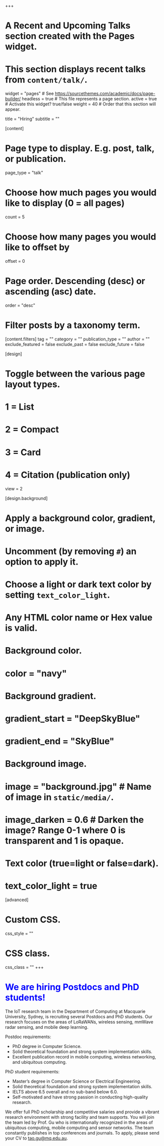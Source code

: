+++
# A Recent and Upcoming Talks section created with the Pages widget.
# This section displays recent talks from `content/talk/`.

widget = "pages"  # See https://sourcethemes.com/academic/docs/page-builder/
headless = true  # This file represents a page section.
active = true  # Activate this widget? true/false
weight = 40  # Order that this section will appear.

title = "Hiring"
subtitle = ""

[content]
  # Page type to display. E.g. post, talk, or publication.
  page_type = "talk"
  
  # Choose how much pages you would like to display (0 = all pages)
  count = 5
  
  # Choose how many pages you would like to offset by
  offset = 0

  # Page order. Descending (desc) or ascending (asc) date.
  order = "desc"

  # Filter posts by a taxonomy term.
  [content.filters]
    tag = ""
    category = ""
    publication_type = ""
    author = ""
    exclude_featured = false
    exclude_past = false
    exclude_future = false
    
[design]
  # Toggle between the various page layout types.
  #   1 = List
  #   2 = Compact
  #   3 = Card
  #   4 = Citation (publication only)
  view = 2
  
[design.background]
  # Apply a background color, gradient, or image.
  #   Uncomment (by removing `#`) an option to apply it.
  #   Choose a light or dark text color by setting `text_color_light`.
  #   Any HTML color name or Hex value is valid.

  # Background color.
  # color = "navy"
  
  # Background gradient.
  # gradient_start = "DeepSkyBlue"
  # gradient_end = "SkyBlue"
  
  # Background image.
  # image = "background.jpg"  # Name of image in `static/media/`.
  # image_darken = 0.6  # Darken the image? Range 0-1 where 0 is transparent and 1 is opaque.

  # Text color (true=light or false=dark).
  # text_color_light = true  
  
[advanced]
 # Custom CSS. 
 css_style = ""
 
 # CSS class.
 css_class = ""
+++


# <font color=Blue> We are hiring Postdocs and PhD students! </font>

The IoT research team in the Department of Computing at Macquarie University, Sydney, is recruiting several Postdocs and PhD students. Our research focuses on the areas of LoRaWANs, wireless sensing, mmWave radar sensing, and mobile deep learning.


Postdoc requirements:
- PhD degree in Computer Science.
- Solid theoretical foundation and strong system implementation skills.
- Excellent publication record in mobile computing, wireless networking, and ubiquitous computing.

PhD student requirements:
- Master’s degree in Computer Science or Electrical Engineering.
- Solid theoretical foundation and strong system implementation skills.
- IELTS above 6.5 overall and no sub-band below 6.0.
- Self-motivated and have strong passion in conducting high-quality research.


We offer full PhD scholarship and competitive salaries and provide a vibrant research environment with strong facility and team supports. You will join the team led by Prof. Gu who is internationally recognized in the areas of ubiquitous computing, mobile computing and sensor networks. The team constantly publishes in top conferences and journals. To apply, please send your CV to [tao.gu@mq.edu.au](mailto:tao.gu@mq.edu.au). 
<!--We provide the flexibility of remote start for the successful candidates, given the current situation of COVID-19. -->






